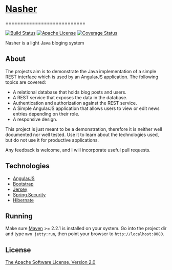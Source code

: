 # [Nasher](https://github.com/mmghasemi/nasher)
===========================

[![Build Status](https://travis-ci.org/mmghasemi/nasher.svg?branch=master)](https://travis-ci.org/mmghasemi/nasher)
[![Apache License](http://img.shields.io/badge/license-apache2-orange.svg?style=flat)](http://www.apache.org/licenses/LICENSE-2.0)
[![Coverage Status](https://coveralls.io/repos/github/mmghasemi/nasher/badge.svg?branch=master)](https://coveralls.io/github/mmghasemi/nasher?branch=master)


Nasher is a light Java bloging system


About
-----

The projects aim is to demonstrate the Java implementation of a simple REST interface which is used by an AngularJS application. The following topics are covered:

* A relational database that holds blog posts and users.
* A REST service that exposes the data in the database.
* Authentication and authorization against the REST service.
* A Simple AngularJS application that allows users to view or edit news entries depending on their role.
* A responsive design.

This project is just meant to be a demonstration, therefore it is neither well documented nor well tested. Use it to learn about the technologies used, but do not use it for productive applications.

Any feedback is welcome, and I will incorporate useful pull requests.

Technologies
------------

* [AngularJS](http://angularjs.org/)
* [Bootstrap](http://getbootstrap.com/)
* [Jersey](https://jersey.java.net/)
* [Spring Security](http://projects.spring.io/spring-security/)
* [Hibernate](http://hibernate.org/)

Running
-------

Make sure [Maven](http://maven.apache.org/) >= 2.2.1 is installed on your system. Go into the project dir and type `mvn jetty:run`, then point your browser to `http://localhost:8080`.

License
-------

[The Apache Software License, Version 2.0](http://www.apache.org/licenses/LICENSE-2.0.txt)